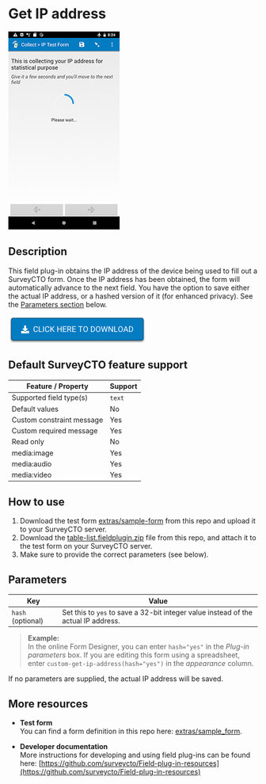 # Get IP address

![get-ip-address field plug-in](extras/get-ip-address.jpg)

## Description

This field plug-in obtains the IP address of the device being used to fill out a SurveyCTO form. Once the IP address has been obtained, the form will automatically advance to the next field. You have the option to save either the actual IP address, or a hashed version of it (for enhanced privacy). See the [Parameters section](#parameters) below.

[![Download now](extras/download-button.png)](https://github.com/surveycto/get-ip-address/raw/master/get-ip-address.fieldplugin.zip)

## Default SurveyCTO feature support

| Feature / Property | Support |
| --- | --- |
| Supported field type(s) | `text`|
| Default values | No |
| Custom constraint message | Yes |
| Custom required message | Yes |
| Read only | No |
| media:image | Yes |
| media:audio | Yes |
| media:video | Yes |

## How to use

1. Download the test form [extras/sample-form](https://github.com/surveycto/get-ip-address/raw/master/extras/sample_form/get_ip_address_sample.xlsx) from this repo and upload it to your SurveyCTO server.
1. Download the [table-list.fieldplugin.zip](https://github.com/surveycto/get-ip-address/raw/master/get-ip-address.fieldplugin.zip) file from this repo, and attach it to the test form on your SurveyCTO server.
1. Make sure to provide the correct parameters (see below).

## Parameters

| **Key** | **Value** |
| --- | --- |
| `hash` (optional) | Set this to `yes` to save a 32-bit integer value instead of the actual IP address. |

> **Example:**  
> In the online Form Designer, you can enter `hash="yes"` in the *Plug-in parameters* box. If you are editing this form using a spreadsheet, enter `custom-get-ip-address(hash="yes")` in the *appearance* column.

If no parameters are supplied, the actual IP address will be saved.

## More resources

* **Test form**  
You can find a form definition in this repo here: [extras/sample_form](https://github.com/surveycto/get_ip_address/tree/master/extras/sample_form).

* **Developer documentation**  
More instructions for developing and using field plug-ins can be found here: [https://github.com/surveycto/Field-plug-in-resources](https://github.com/surveycto/Field-plug-in-resources)
